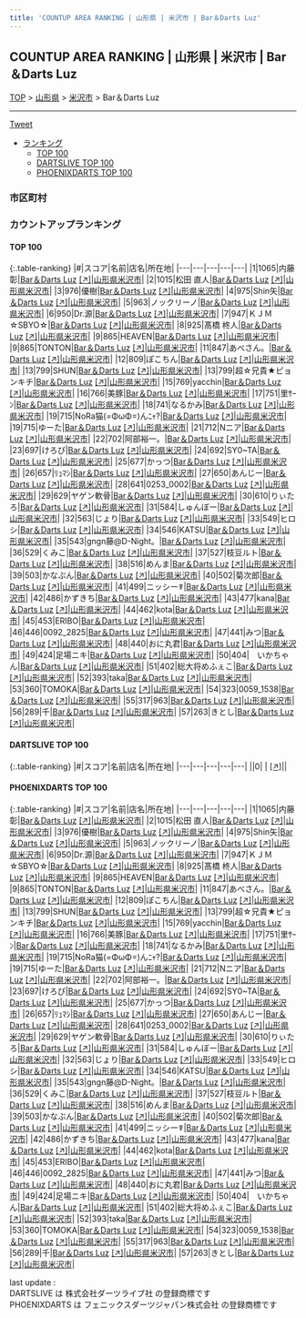 ```yaml
---
title: 'COUNTUP AREA RANKING | 山形県 | 米沢市 | Bar＆Darts Luz'
---
```

## COUNTUP AREA RANKING | 山形県 | 米沢市 | Bar＆Darts Luz

[TOP](/darts/rank/) > [山形県](/darts/rank/山形県/) > [米沢市](/darts/rank/山形県/米沢市/) > Bar＆Darts Luz

___

<a href="https://twitter.com/share?ref_src=twsrc%5Etfw" data-text="COUNTUP AREA RANKING | 山形県米沢市Bar＆Darts Luz" class="twitter-share-button" data-hashtags="DARTSLIVE,PHOENIXDARTS,darts,ダーツ" data-show-count="false">Tweet</a>

* [ランキング](#カウントアップランキング)
    * [TOP 100](#top-100)
    * [DARTSLIVE TOP 100](#dartslive-top-100)
    * [PHOENIXDARTS TOP 100](#phoenixdarts-top-100)

### 市区町村

<ul>

</ul>

### カウントアップランキング

#### TOP 100



{:.table-ranking}
|#|スコア|名前|店名|所在地|
|---|---|---|---|---|
|1|1065|<span class="rank-name-pd">内藤 彰</span>|<a href="/darts/rank/shops/91499.html">Bar＆Darts Luz</a> <a href="https://vs.phoenixdarts.com/jp/shop/shopDetailInfo/s_91499?s_seq=91499">[↗]</a>|<a href="/darts/rank/山形県/米沢市">山形県米沢市</a>|
|2|1015|<span class="rank-name-pd"><span class="pro-icon-pd"></span>松田 直人</span>|<a href="/darts/rank/shops/91499.html">Bar＆Darts Luz</a> <a href="https://vs.phoenixdarts.com/jp/shop/shopDetailInfo/s_91499?s_seq=91499">[↗]</a>|<a href="/darts/rank/山形県/米沢市">山形県米沢市</a>|
|3|976|<span class="rank-name-pd">優樹</span>|<a href="/darts/rank/shops/91499.html">Bar＆Darts Luz</a> <a href="https://vs.phoenixdarts.com/jp/shop/shopDetailInfo/s_91499?s_seq=91499">[↗]</a>|<a href="/darts/rank/山形県/米沢市">山形県米沢市</a>|
|4|975|<span class="rank-name-pd">Shin矢</span>|<a href="/darts/rank/shops/91499.html">Bar＆Darts Luz</a> <a href="https://vs.phoenixdarts.com/jp/shop/shopDetailInfo/s_91499?s_seq=91499">[↗]</a>|<a href="/darts/rank/山形県/米沢市">山形県米沢市</a>|
|5|963|<span class="rank-name-pd">ノックリーノ</span>|<a href="/darts/rank/shops/91499.html">Bar＆Darts Luz</a> <a href="https://vs.phoenixdarts.com/jp/shop/shopDetailInfo/s_91499?s_seq=91499">[↗]</a>|<a href="/darts/rank/山形県/米沢市">山形県米沢市</a>|
|6|950|<span class="rank-name-pd">Dr.源</span>|<a href="/darts/rank/shops/91499.html">Bar＆Darts Luz</a> <a href="https://vs.phoenixdarts.com/jp/shop/shopDetailInfo/s_91499?s_seq=91499">[↗]</a>|<a href="/darts/rank/山形県/米沢市">山形県米沢市</a>|
|7|947|<span class="rank-name-pd">ＫＪＭ ☆SBYO☆</span>|<a href="/darts/rank/shops/91499.html">Bar＆Darts Luz</a> <a href="https://vs.phoenixdarts.com/jp/shop/shopDetailInfo/s_91499?s_seq=91499">[↗]</a>|<a href="/darts/rank/山形県/米沢市">山形県米沢市</a>|
|8|925|<span class="rank-name-pd"><span class="pro-icon-pd"></span>髙橋 柊人</span>|<a href="/darts/rank/shops/91499.html">Bar＆Darts Luz</a> <a href="https://vs.phoenixdarts.com/jp/shop/shopDetailInfo/s_91499?s_seq=91499">[↗]</a>|<a href="/darts/rank/山形県/米沢市">山形県米沢市</a>|
|9|865|<span class="rank-name-pd">HEAVEN</span>|<a href="/darts/rank/shops/91499.html">Bar＆Darts Luz</a> <a href="https://vs.phoenixdarts.com/jp/shop/shopDetailInfo/s_91499?s_seq=91499">[↗]</a>|<a href="/darts/rank/山形県/米沢市">山形県米沢市</a>|
|9|865|<span class="rank-name-pd">TONTON</span>|<a href="/darts/rank/shops/91499.html">Bar＆Darts Luz</a> <a href="https://vs.phoenixdarts.com/jp/shop/shopDetailInfo/s_91499?s_seq=91499">[↗]</a>|<a href="/darts/rank/山形県/米沢市">山形県米沢市</a>|
|11|847|<span class="rank-name-pd">あべさん。</span>|<a href="/darts/rank/shops/91499.html">Bar＆Darts Luz</a> <a href="https://vs.phoenixdarts.com/jp/shop/shopDetailInfo/s_91499?s_seq=91499">[↗]</a>|<a href="/darts/rank/山形県/米沢市">山形県米沢市</a>|
|12|809|<span class="rank-name-pd">ぽこちん</span>|<a href="/darts/rank/shops/91499.html">Bar＆Darts Luz</a> <a href="https://vs.phoenixdarts.com/jp/shop/shopDetailInfo/s_91499?s_seq=91499">[↗]</a>|<a href="/darts/rank/山形県/米沢市">山形県米沢市</a>|
|13|799|<span class="rank-name-pd">SHUN</span>|<a href="/darts/rank/shops/91499.html">Bar＆Darts Luz</a> <a href="https://vs.phoenixdarts.com/jp/shop/shopDetailInfo/s_91499?s_seq=91499">[↗]</a>|<a href="/darts/rank/山形県/米沢市">山形県米沢市</a>|
|13|799|<span class="rank-name-pd">超☆兄貴★ピョンキチ</span>|<a href="/darts/rank/shops/91499.html">Bar＆Darts Luz</a> <a href="https://vs.phoenixdarts.com/jp/shop/shopDetailInfo/s_91499?s_seq=91499">[↗]</a>|<a href="/darts/rank/山形県/米沢市">山形県米沢市</a>|
|15|769|<span class="rank-name-pd">yacchin</span>|<a href="/darts/rank/shops/91499.html">Bar＆Darts Luz</a> <a href="https://vs.phoenixdarts.com/jp/shop/shopDetailInfo/s_91499?s_seq=91499">[↗]</a>|<a href="/darts/rank/山形県/米沢市">山形県米沢市</a>|
|16|766|<span class="rank-name-pd">美豚</span>|<a href="/darts/rank/shops/91499.html">Bar＆Darts Luz</a> <a href="https://vs.phoenixdarts.com/jp/shop/shopDetailInfo/s_91499?s_seq=91499">[↗]</a>|<a href="/darts/rank/山形県/米沢市">山形県米沢市</a>|
|17|751|<span class="rank-name-pd">里ｻｰﾝ</span>|<a href="/darts/rank/shops/91499.html">Bar＆Darts Luz</a> <a href="https://vs.phoenixdarts.com/jp/shop/shopDetailInfo/s_91499?s_seq=91499">[↗]</a>|<a href="/darts/rank/山形県/米沢市">山形県米沢市</a>|
|18|741|<span class="rank-name-pd">なるかみ</span>|<a href="/darts/rank/shops/91499.html">Bar＆Darts Luz</a> <a href="https://vs.phoenixdarts.com/jp/shop/shopDetailInfo/s_91499?s_seq=91499">[↗]</a>|<a href="/darts/rank/山形県/米沢市">山形県米沢市</a>|
|19|715|<span class="rank-name-pd">NoRa猫(=ΦωΦ=)んﾆｬ?</span>|<a href="/darts/rank/shops/91499.html">Bar＆Darts Luz</a> <a href="https://vs.phoenixdarts.com/jp/shop/shopDetailInfo/s_91499?s_seq=91499">[↗]</a>|<a href="/darts/rank/山形県/米沢市">山形県米沢市</a>|
|19|715|<span class="rank-name-pd">ゆーた</span>|<a href="/darts/rank/shops/91499.html">Bar＆Darts Luz</a> <a href="https://vs.phoenixdarts.com/jp/shop/shopDetailInfo/s_91499?s_seq=91499">[↗]</a>|<a href="/darts/rank/山形県/米沢市">山形県米沢市</a>|
|21|712|<span class="rank-name-pd">Nニア</span>|<a href="/darts/rank/shops/91499.html">Bar＆Darts Luz</a> <a href="https://vs.phoenixdarts.com/jp/shop/shopDetailInfo/s_91499?s_seq=91499">[↗]</a>|<a href="/darts/rank/山形県/米沢市">山形県米沢市</a>|
|22|702|<span class="rank-name-pd">阿部裕一。</span>|<a href="/darts/rank/shops/91499.html">Bar＆Darts Luz</a> <a href="https://vs.phoenixdarts.com/jp/shop/shopDetailInfo/s_91499?s_seq=91499">[↗]</a>|<a href="/darts/rank/山形県/米沢市">山形県米沢市</a>|
|23|697|<span class="rank-name-pd">けろぴ</span>|<a href="/darts/rank/shops/91499.html">Bar＆Darts Luz</a> <a href="https://vs.phoenixdarts.com/jp/shop/shopDetailInfo/s_91499?s_seq=91499">[↗]</a>|<a href="/darts/rank/山形県/米沢市">山形県米沢市</a>|
|24|692|<span class="rank-name-pd">SY0~TA</span>|<a href="/darts/rank/shops/91499.html">Bar＆Darts Luz</a> <a href="https://vs.phoenixdarts.com/jp/shop/shopDetailInfo/s_91499?s_seq=91499">[↗]</a>|<a href="/darts/rank/山形県/米沢市">山形県米沢市</a>|
|25|677|<span class="rank-name-pd">かっつ</span>|<a href="/darts/rank/shops/91499.html">Bar＆Darts Luz</a> <a href="https://vs.phoenixdarts.com/jp/shop/shopDetailInfo/s_91499?s_seq=91499">[↗]</a>|<a href="/darts/rank/山形県/米沢市">山形県米沢市</a>|
|26|657|<span class="rank-name-pd">ﾘｭﾏｼ</span>|<a href="/darts/rank/shops/91499.html">Bar＆Darts Luz</a> <a href="https://vs.phoenixdarts.com/jp/shop/shopDetailInfo/s_91499?s_seq=91499">[↗]</a>|<a href="/darts/rank/山形県/米沢市">山形県米沢市</a>|
|27|650|<span class="rank-name-pd">あんじー</span>|<a href="/darts/rank/shops/91499.html">Bar＆Darts Luz</a> <a href="https://vs.phoenixdarts.com/jp/shop/shopDetailInfo/s_91499?s_seq=91499">[↗]</a>|<a href="/darts/rank/山形県/米沢市">山形県米沢市</a>|
|28|641|<span class="rank-name-pd">0253_0002</span>|<a href="/darts/rank/shops/91499.html">Bar＆Darts Luz</a> <a href="https://vs.phoenixdarts.com/jp/shop/shopDetailInfo/s_91499?s_seq=91499">[↗]</a>|<a href="/darts/rank/山形県/米沢市">山形県米沢市</a>|
|29|629|<span class="rank-name-pd">ヤゲン軟骨</span>|<a href="/darts/rank/shops/91499.html">Bar＆Darts Luz</a> <a href="https://vs.phoenixdarts.com/jp/shop/shopDetailInfo/s_91499?s_seq=91499">[↗]</a>|<a href="/darts/rank/山形県/米沢市">山形県米沢市</a>|
|30|610|<span class="rank-name-pd">りぃたろ</span>|<a href="/darts/rank/shops/91499.html">Bar＆Darts Luz</a> <a href="https://vs.phoenixdarts.com/jp/shop/shopDetailInfo/s_91499?s_seq=91499">[↗]</a>|<a href="/darts/rank/山形県/米沢市">山形県米沢市</a>|
|31|584|<span class="rank-name-pd">しゅんぼー</span>|<a href="/darts/rank/shops/91499.html">Bar＆Darts Luz</a> <a href="https://vs.phoenixdarts.com/jp/shop/shopDetailInfo/s_91499?s_seq=91499">[↗]</a>|<a href="/darts/rank/山形県/米沢市">山形県米沢市</a>|
|32|563|<span class="rank-name-pd">じょり</span>|<a href="/darts/rank/shops/91499.html">Bar＆Darts Luz</a> <a href="https://vs.phoenixdarts.com/jp/shop/shopDetailInfo/s_91499?s_seq=91499">[↗]</a>|<a href="/darts/rank/山形県/米沢市">山形県米沢市</a>|
|33|549|<span class="rank-name-pd">ヒロシ</span>|<a href="/darts/rank/shops/91499.html">Bar＆Darts Luz</a> <a href="https://vs.phoenixdarts.com/jp/shop/shopDetailInfo/s_91499?s_seq=91499">[↗]</a>|<a href="/darts/rank/山形県/米沢市">山形県米沢市</a>|
|34|546|<span class="rank-name-pd">KATSU</span>|<a href="/darts/rank/shops/91499.html">Bar＆Darts Luz</a> <a href="https://vs.phoenixdarts.com/jp/shop/shopDetailInfo/s_91499?s_seq=91499">[↗]</a>|<a href="/darts/rank/山形県/米沢市">山形県米沢市</a>|
|35|543|<span class="rank-name-pd">gngn藤@D-Night。</span>|<a href="/darts/rank/shops/91499.html">Bar＆Darts Luz</a> <a href="https://vs.phoenixdarts.com/jp/shop/shopDetailInfo/s_91499?s_seq=91499">[↗]</a>|<a href="/darts/rank/山形県/米沢市">山形県米沢市</a>|
|36|529|<span class="rank-name-pd">くみこ</span>|<a href="/darts/rank/shops/91499.html">Bar＆Darts Luz</a> <a href="https://vs.phoenixdarts.com/jp/shop/shopDetailInfo/s_91499?s_seq=91499">[↗]</a>|<a href="/darts/rank/山形県/米沢市">山形県米沢市</a>|
|37|527|<span class="rank-name-pd">枝豆ルト</span>|<a href="/darts/rank/shops/91499.html">Bar＆Darts Luz</a> <a href="https://vs.phoenixdarts.com/jp/shop/shopDetailInfo/s_91499?s_seq=91499">[↗]</a>|<a href="/darts/rank/山形県/米沢市">山形県米沢市</a>|
|38|516|<span class="rank-name-pd">めんま</span>|<a href="/darts/rank/shops/91499.html">Bar＆Darts Luz</a> <a href="https://vs.phoenixdarts.com/jp/shop/shopDetailInfo/s_91499?s_seq=91499">[↗]</a>|<a href="/darts/rank/山形県/米沢市">山形県米沢市</a>|
|39|503|<span class="rank-name-pd">かなぶん</span>|<a href="/darts/rank/shops/91499.html">Bar＆Darts Luz</a> <a href="https://vs.phoenixdarts.com/jp/shop/shopDetailInfo/s_91499?s_seq=91499">[↗]</a>|<a href="/darts/rank/山形県/米沢市">山形県米沢市</a>|
|40|502|<span class="rank-name-pd">菊次郎</span>|<a href="/darts/rank/shops/91499.html">Bar＆Darts Luz</a> <a href="https://vs.phoenixdarts.com/jp/shop/shopDetailInfo/s_91499?s_seq=91499">[↗]</a>|<a href="/darts/rank/山形県/米沢市">山形県米沢市</a>|
|41|499|<span class="rank-name-pd">ニッシー☤</span>|<a href="/darts/rank/shops/91499.html">Bar＆Darts Luz</a> <a href="https://vs.phoenixdarts.com/jp/shop/shopDetailInfo/s_91499?s_seq=91499">[↗]</a>|<a href="/darts/rank/山形県/米沢市">山形県米沢市</a>|
|42|486|<span class="rank-name-pd">かずきち</span>|<a href="/darts/rank/shops/91499.html">Bar＆Darts Luz</a> <a href="https://vs.phoenixdarts.com/jp/shop/shopDetailInfo/s_91499?s_seq=91499">[↗]</a>|<a href="/darts/rank/山形県/米沢市">山形県米沢市</a>|
|43|477|<span class="rank-name-pd">kana</span>|<a href="/darts/rank/shops/91499.html">Bar＆Darts Luz</a> <a href="https://vs.phoenixdarts.com/jp/shop/shopDetailInfo/s_91499?s_seq=91499">[↗]</a>|<a href="/darts/rank/山形県/米沢市">山形県米沢市</a>|
|44|462|<span class="rank-name-pd">kota</span>|<a href="/darts/rank/shops/91499.html">Bar＆Darts Luz</a> <a href="https://vs.phoenixdarts.com/jp/shop/shopDetailInfo/s_91499?s_seq=91499">[↗]</a>|<a href="/darts/rank/山形県/米沢市">山形県米沢市</a>|
|45|453|<span class="rank-name-pd">ERIBO</span>|<a href="/darts/rank/shops/91499.html">Bar＆Darts Luz</a> <a href="https://vs.phoenixdarts.com/jp/shop/shopDetailInfo/s_91499?s_seq=91499">[↗]</a>|<a href="/darts/rank/山形県/米沢市">山形県米沢市</a>|
|46|446|<span class="rank-name-pd">0092_2825</span>|<a href="/darts/rank/shops/91499.html">Bar＆Darts Luz</a> <a href="https://vs.phoenixdarts.com/jp/shop/shopDetailInfo/s_91499?s_seq=91499">[↗]</a>|<a href="/darts/rank/山形県/米沢市">山形県米沢市</a>|
|47|441|<span class="rank-name-pd">みつ</span>|<a href="/darts/rank/shops/91499.html">Bar＆Darts Luz</a> <a href="https://vs.phoenixdarts.com/jp/shop/shopDetailInfo/s_91499?s_seq=91499">[↗]</a>|<a href="/darts/rank/山形県/米沢市">山形県米沢市</a>|
|48|440|<span class="rank-name-pd">おに丸君</span>|<a href="/darts/rank/shops/91499.html">Bar＆Darts Luz</a> <a href="https://vs.phoenixdarts.com/jp/shop/shopDetailInfo/s_91499?s_seq=91499">[↗]</a>|<a href="/darts/rank/山形県/米沢市">山形県米沢市</a>|
|49|424|<span class="rank-name-pd">足場ニキ</span>|<a href="/darts/rank/shops/91499.html">Bar＆Darts Luz</a> <a href="https://vs.phoenixdarts.com/jp/shop/shopDetailInfo/s_91499?s_seq=91499">[↗]</a>|<a href="/darts/rank/山形県/米沢市">山形県米沢市</a>|
|50|404|<span class="rank-name-pd">　いかちゃん</span>|<a href="/darts/rank/shops/91499.html">Bar＆Darts Luz</a> <a href="https://vs.phoenixdarts.com/jp/shop/shopDetailInfo/s_91499?s_seq=91499">[↗]</a>|<a href="/darts/rank/山形県/米沢市">山形県米沢市</a>|
|51|402|<span class="rank-name-pd">総大将めふぇこ</span>|<a href="/darts/rank/shops/91499.html">Bar＆Darts Luz</a> <a href="https://vs.phoenixdarts.com/jp/shop/shopDetailInfo/s_91499?s_seq=91499">[↗]</a>|<a href="/darts/rank/山形県/米沢市">山形県米沢市</a>|
|52|393|<span class="rank-name-pd">taka</span>|<a href="/darts/rank/shops/91499.html">Bar＆Darts Luz</a> <a href="https://vs.phoenixdarts.com/jp/shop/shopDetailInfo/s_91499?s_seq=91499">[↗]</a>|<a href="/darts/rank/山形県/米沢市">山形県米沢市</a>|
|53|360|<span class="rank-name-pd">TOMOKA</span>|<a href="/darts/rank/shops/91499.html">Bar＆Darts Luz</a> <a href="https://vs.phoenixdarts.com/jp/shop/shopDetailInfo/s_91499?s_seq=91499">[↗]</a>|<a href="/darts/rank/山形県/米沢市">山形県米沢市</a>|
|54|323|<span class="rank-name-pd">0059_1538</span>|<a href="/darts/rank/shops/91499.html">Bar＆Darts Luz</a> <a href="https://vs.phoenixdarts.com/jp/shop/shopDetailInfo/s_91499?s_seq=91499">[↗]</a>|<a href="/darts/rank/山形県/米沢市">山形県米沢市</a>|
|55|317|<span class="rank-name-pd">963</span>|<a href="/darts/rank/shops/91499.html">Bar＆Darts Luz</a> <a href="https://vs.phoenixdarts.com/jp/shop/shopDetailInfo/s_91499?s_seq=91499">[↗]</a>|<a href="/darts/rank/山形県/米沢市">山形県米沢市</a>|
|56|289|<span class="rank-name-pd">千</span>|<a href="/darts/rank/shops/91499.html">Bar＆Darts Luz</a> <a href="https://vs.phoenixdarts.com/jp/shop/shopDetailInfo/s_91499?s_seq=91499">[↗]</a>|<a href="/darts/rank/山形県/米沢市">山形県米沢市</a>|
|57|263|<span class="rank-name-pd">きとし</span>|<a href="/darts/rank/shops/91499.html">Bar＆Darts Luz</a> <a href="https://vs.phoenixdarts.com/jp/shop/shopDetailInfo/s_91499?s_seq=91499">[↗]</a>|<a href="/darts/rank/山形県/米沢市">山形県米沢市</a>|


#### DARTSLIVE TOP 100



{:.table-ranking}
|#|スコア|名前|店名|所在地|
|---|---|---|---|---|
||0|<span class="rank-name-dl"> </span>|<a href="/darts/rank/shops/.html"></a> <a href="">[↗]</a>|<a href="/darts/rank//"></a>|


#### PHOENIXDARTS TOP 100



{:.table-ranking}
|#|スコア|名前|店名|所在地|
|---|---|---|---|---|
|1|1065|<span class="rank-name-pd">内藤 彰</span>|<a href="/darts/rank/shops/91499.html">Bar＆Darts Luz</a> <a href="https://vs.phoenixdarts.com/jp/shop/shopDetailInfo/s_91499?s_seq=91499">[↗]</a>|<a href="/darts/rank/山形県/米沢市">山形県米沢市</a>|
|2|1015|<span class="rank-name-pd"><span class="pro-icon-pd"></span>松田 直人</span>|<a href="/darts/rank/shops/91499.html">Bar＆Darts Luz</a> <a href="https://vs.phoenixdarts.com/jp/shop/shopDetailInfo/s_91499?s_seq=91499">[↗]</a>|<a href="/darts/rank/山形県/米沢市">山形県米沢市</a>|
|3|976|<span class="rank-name-pd">優樹</span>|<a href="/darts/rank/shops/91499.html">Bar＆Darts Luz</a> <a href="https://vs.phoenixdarts.com/jp/shop/shopDetailInfo/s_91499?s_seq=91499">[↗]</a>|<a href="/darts/rank/山形県/米沢市">山形県米沢市</a>|
|4|975|<span class="rank-name-pd">Shin矢</span>|<a href="/darts/rank/shops/91499.html">Bar＆Darts Luz</a> <a href="https://vs.phoenixdarts.com/jp/shop/shopDetailInfo/s_91499?s_seq=91499">[↗]</a>|<a href="/darts/rank/山形県/米沢市">山形県米沢市</a>|
|5|963|<span class="rank-name-pd">ノックリーノ</span>|<a href="/darts/rank/shops/91499.html">Bar＆Darts Luz</a> <a href="https://vs.phoenixdarts.com/jp/shop/shopDetailInfo/s_91499?s_seq=91499">[↗]</a>|<a href="/darts/rank/山形県/米沢市">山形県米沢市</a>|
|6|950|<span class="rank-name-pd">Dr.源</span>|<a href="/darts/rank/shops/91499.html">Bar＆Darts Luz</a> <a href="https://vs.phoenixdarts.com/jp/shop/shopDetailInfo/s_91499?s_seq=91499">[↗]</a>|<a href="/darts/rank/山形県/米沢市">山形県米沢市</a>|
|7|947|<span class="rank-name-pd">ＫＪＭ ☆SBYO☆</span>|<a href="/darts/rank/shops/91499.html">Bar＆Darts Luz</a> <a href="https://vs.phoenixdarts.com/jp/shop/shopDetailInfo/s_91499?s_seq=91499">[↗]</a>|<a href="/darts/rank/山形県/米沢市">山形県米沢市</a>|
|8|925|<span class="rank-name-pd"><span class="pro-icon-pd"></span>髙橋 柊人</span>|<a href="/darts/rank/shops/91499.html">Bar＆Darts Luz</a> <a href="https://vs.phoenixdarts.com/jp/shop/shopDetailInfo/s_91499?s_seq=91499">[↗]</a>|<a href="/darts/rank/山形県/米沢市">山形県米沢市</a>|
|9|865|<span class="rank-name-pd">HEAVEN</span>|<a href="/darts/rank/shops/91499.html">Bar＆Darts Luz</a> <a href="https://vs.phoenixdarts.com/jp/shop/shopDetailInfo/s_91499?s_seq=91499">[↗]</a>|<a href="/darts/rank/山形県/米沢市">山形県米沢市</a>|
|9|865|<span class="rank-name-pd">TONTON</span>|<a href="/darts/rank/shops/91499.html">Bar＆Darts Luz</a> <a href="https://vs.phoenixdarts.com/jp/shop/shopDetailInfo/s_91499?s_seq=91499">[↗]</a>|<a href="/darts/rank/山形県/米沢市">山形県米沢市</a>|
|11|847|<span class="rank-name-pd">あべさん。</span>|<a href="/darts/rank/shops/91499.html">Bar＆Darts Luz</a> <a href="https://vs.phoenixdarts.com/jp/shop/shopDetailInfo/s_91499?s_seq=91499">[↗]</a>|<a href="/darts/rank/山形県/米沢市">山形県米沢市</a>|
|12|809|<span class="rank-name-pd">ぽこちん</span>|<a href="/darts/rank/shops/91499.html">Bar＆Darts Luz</a> <a href="https://vs.phoenixdarts.com/jp/shop/shopDetailInfo/s_91499?s_seq=91499">[↗]</a>|<a href="/darts/rank/山形県/米沢市">山形県米沢市</a>|
|13|799|<span class="rank-name-pd">SHUN</span>|<a href="/darts/rank/shops/91499.html">Bar＆Darts Luz</a> <a href="https://vs.phoenixdarts.com/jp/shop/shopDetailInfo/s_91499?s_seq=91499">[↗]</a>|<a href="/darts/rank/山形県/米沢市">山形県米沢市</a>|
|13|799|<span class="rank-name-pd">超☆兄貴★ピョンキチ</span>|<a href="/darts/rank/shops/91499.html">Bar＆Darts Luz</a> <a href="https://vs.phoenixdarts.com/jp/shop/shopDetailInfo/s_91499?s_seq=91499">[↗]</a>|<a href="/darts/rank/山形県/米沢市">山形県米沢市</a>|
|15|769|<span class="rank-name-pd">yacchin</span>|<a href="/darts/rank/shops/91499.html">Bar＆Darts Luz</a> <a href="https://vs.phoenixdarts.com/jp/shop/shopDetailInfo/s_91499?s_seq=91499">[↗]</a>|<a href="/darts/rank/山形県/米沢市">山形県米沢市</a>|
|16|766|<span class="rank-name-pd">美豚</span>|<a href="/darts/rank/shops/91499.html">Bar＆Darts Luz</a> <a href="https://vs.phoenixdarts.com/jp/shop/shopDetailInfo/s_91499?s_seq=91499">[↗]</a>|<a href="/darts/rank/山形県/米沢市">山形県米沢市</a>|
|17|751|<span class="rank-name-pd">里ｻｰﾝ</span>|<a href="/darts/rank/shops/91499.html">Bar＆Darts Luz</a> <a href="https://vs.phoenixdarts.com/jp/shop/shopDetailInfo/s_91499?s_seq=91499">[↗]</a>|<a href="/darts/rank/山形県/米沢市">山形県米沢市</a>|
|18|741|<span class="rank-name-pd">なるかみ</span>|<a href="/darts/rank/shops/91499.html">Bar＆Darts Luz</a> <a href="https://vs.phoenixdarts.com/jp/shop/shopDetailInfo/s_91499?s_seq=91499">[↗]</a>|<a href="/darts/rank/山形県/米沢市">山形県米沢市</a>|
|19|715|<span class="rank-name-pd">NoRa猫(=ΦωΦ=)んﾆｬ?</span>|<a href="/darts/rank/shops/91499.html">Bar＆Darts Luz</a> <a href="https://vs.phoenixdarts.com/jp/shop/shopDetailInfo/s_91499?s_seq=91499">[↗]</a>|<a href="/darts/rank/山形県/米沢市">山形県米沢市</a>|
|19|715|<span class="rank-name-pd">ゆーた</span>|<a href="/darts/rank/shops/91499.html">Bar＆Darts Luz</a> <a href="https://vs.phoenixdarts.com/jp/shop/shopDetailInfo/s_91499?s_seq=91499">[↗]</a>|<a href="/darts/rank/山形県/米沢市">山形県米沢市</a>|
|21|712|<span class="rank-name-pd">Nニア</span>|<a href="/darts/rank/shops/91499.html">Bar＆Darts Luz</a> <a href="https://vs.phoenixdarts.com/jp/shop/shopDetailInfo/s_91499?s_seq=91499">[↗]</a>|<a href="/darts/rank/山形県/米沢市">山形県米沢市</a>|
|22|702|<span class="rank-name-pd">阿部裕一。</span>|<a href="/darts/rank/shops/91499.html">Bar＆Darts Luz</a> <a href="https://vs.phoenixdarts.com/jp/shop/shopDetailInfo/s_91499?s_seq=91499">[↗]</a>|<a href="/darts/rank/山形県/米沢市">山形県米沢市</a>|
|23|697|<span class="rank-name-pd">けろぴ</span>|<a href="/darts/rank/shops/91499.html">Bar＆Darts Luz</a> <a href="https://vs.phoenixdarts.com/jp/shop/shopDetailInfo/s_91499?s_seq=91499">[↗]</a>|<a href="/darts/rank/山形県/米沢市">山形県米沢市</a>|
|24|692|<span class="rank-name-pd">SY0~TA</span>|<a href="/darts/rank/shops/91499.html">Bar＆Darts Luz</a> <a href="https://vs.phoenixdarts.com/jp/shop/shopDetailInfo/s_91499?s_seq=91499">[↗]</a>|<a href="/darts/rank/山形県/米沢市">山形県米沢市</a>|
|25|677|<span class="rank-name-pd">かっつ</span>|<a href="/darts/rank/shops/91499.html">Bar＆Darts Luz</a> <a href="https://vs.phoenixdarts.com/jp/shop/shopDetailInfo/s_91499?s_seq=91499">[↗]</a>|<a href="/darts/rank/山形県/米沢市">山形県米沢市</a>|
|26|657|<span class="rank-name-pd">ﾘｭﾏｼ</span>|<a href="/darts/rank/shops/91499.html">Bar＆Darts Luz</a> <a href="https://vs.phoenixdarts.com/jp/shop/shopDetailInfo/s_91499?s_seq=91499">[↗]</a>|<a href="/darts/rank/山形県/米沢市">山形県米沢市</a>|
|27|650|<span class="rank-name-pd">あんじー</span>|<a href="/darts/rank/shops/91499.html">Bar＆Darts Luz</a> <a href="https://vs.phoenixdarts.com/jp/shop/shopDetailInfo/s_91499?s_seq=91499">[↗]</a>|<a href="/darts/rank/山形県/米沢市">山形県米沢市</a>|
|28|641|<span class="rank-name-pd">0253_0002</span>|<a href="/darts/rank/shops/91499.html">Bar＆Darts Luz</a> <a href="https://vs.phoenixdarts.com/jp/shop/shopDetailInfo/s_91499?s_seq=91499">[↗]</a>|<a href="/darts/rank/山形県/米沢市">山形県米沢市</a>|
|29|629|<span class="rank-name-pd">ヤゲン軟骨</span>|<a href="/darts/rank/shops/91499.html">Bar＆Darts Luz</a> <a href="https://vs.phoenixdarts.com/jp/shop/shopDetailInfo/s_91499?s_seq=91499">[↗]</a>|<a href="/darts/rank/山形県/米沢市">山形県米沢市</a>|
|30|610|<span class="rank-name-pd">りぃたろ</span>|<a href="/darts/rank/shops/91499.html">Bar＆Darts Luz</a> <a href="https://vs.phoenixdarts.com/jp/shop/shopDetailInfo/s_91499?s_seq=91499">[↗]</a>|<a href="/darts/rank/山形県/米沢市">山形県米沢市</a>|
|31|584|<span class="rank-name-pd">しゅんぼー</span>|<a href="/darts/rank/shops/91499.html">Bar＆Darts Luz</a> <a href="https://vs.phoenixdarts.com/jp/shop/shopDetailInfo/s_91499?s_seq=91499">[↗]</a>|<a href="/darts/rank/山形県/米沢市">山形県米沢市</a>|
|32|563|<span class="rank-name-pd">じょり</span>|<a href="/darts/rank/shops/91499.html">Bar＆Darts Luz</a> <a href="https://vs.phoenixdarts.com/jp/shop/shopDetailInfo/s_91499?s_seq=91499">[↗]</a>|<a href="/darts/rank/山形県/米沢市">山形県米沢市</a>|
|33|549|<span class="rank-name-pd">ヒロシ</span>|<a href="/darts/rank/shops/91499.html">Bar＆Darts Luz</a> <a href="https://vs.phoenixdarts.com/jp/shop/shopDetailInfo/s_91499?s_seq=91499">[↗]</a>|<a href="/darts/rank/山形県/米沢市">山形県米沢市</a>|
|34|546|<span class="rank-name-pd">KATSU</span>|<a href="/darts/rank/shops/91499.html">Bar＆Darts Luz</a> <a href="https://vs.phoenixdarts.com/jp/shop/shopDetailInfo/s_91499?s_seq=91499">[↗]</a>|<a href="/darts/rank/山形県/米沢市">山形県米沢市</a>|
|35|543|<span class="rank-name-pd">gngn藤@D-Night。</span>|<a href="/darts/rank/shops/91499.html">Bar＆Darts Luz</a> <a href="https://vs.phoenixdarts.com/jp/shop/shopDetailInfo/s_91499?s_seq=91499">[↗]</a>|<a href="/darts/rank/山形県/米沢市">山形県米沢市</a>|
|36|529|<span class="rank-name-pd">くみこ</span>|<a href="/darts/rank/shops/91499.html">Bar＆Darts Luz</a> <a href="https://vs.phoenixdarts.com/jp/shop/shopDetailInfo/s_91499?s_seq=91499">[↗]</a>|<a href="/darts/rank/山形県/米沢市">山形県米沢市</a>|
|37|527|<span class="rank-name-pd">枝豆ルト</span>|<a href="/darts/rank/shops/91499.html">Bar＆Darts Luz</a> <a href="https://vs.phoenixdarts.com/jp/shop/shopDetailInfo/s_91499?s_seq=91499">[↗]</a>|<a href="/darts/rank/山形県/米沢市">山形県米沢市</a>|
|38|516|<span class="rank-name-pd">めんま</span>|<a href="/darts/rank/shops/91499.html">Bar＆Darts Luz</a> <a href="https://vs.phoenixdarts.com/jp/shop/shopDetailInfo/s_91499?s_seq=91499">[↗]</a>|<a href="/darts/rank/山形県/米沢市">山形県米沢市</a>|
|39|503|<span class="rank-name-pd">かなぶん</span>|<a href="/darts/rank/shops/91499.html">Bar＆Darts Luz</a> <a href="https://vs.phoenixdarts.com/jp/shop/shopDetailInfo/s_91499?s_seq=91499">[↗]</a>|<a href="/darts/rank/山形県/米沢市">山形県米沢市</a>|
|40|502|<span class="rank-name-pd">菊次郎</span>|<a href="/darts/rank/shops/91499.html">Bar＆Darts Luz</a> <a href="https://vs.phoenixdarts.com/jp/shop/shopDetailInfo/s_91499?s_seq=91499">[↗]</a>|<a href="/darts/rank/山形県/米沢市">山形県米沢市</a>|
|41|499|<span class="rank-name-pd">ニッシー☤</span>|<a href="/darts/rank/shops/91499.html">Bar＆Darts Luz</a> <a href="https://vs.phoenixdarts.com/jp/shop/shopDetailInfo/s_91499?s_seq=91499">[↗]</a>|<a href="/darts/rank/山形県/米沢市">山形県米沢市</a>|
|42|486|<span class="rank-name-pd">かずきち</span>|<a href="/darts/rank/shops/91499.html">Bar＆Darts Luz</a> <a href="https://vs.phoenixdarts.com/jp/shop/shopDetailInfo/s_91499?s_seq=91499">[↗]</a>|<a href="/darts/rank/山形県/米沢市">山形県米沢市</a>|
|43|477|<span class="rank-name-pd">kana</span>|<a href="/darts/rank/shops/91499.html">Bar＆Darts Luz</a> <a href="https://vs.phoenixdarts.com/jp/shop/shopDetailInfo/s_91499?s_seq=91499">[↗]</a>|<a href="/darts/rank/山形県/米沢市">山形県米沢市</a>|
|44|462|<span class="rank-name-pd">kota</span>|<a href="/darts/rank/shops/91499.html">Bar＆Darts Luz</a> <a href="https://vs.phoenixdarts.com/jp/shop/shopDetailInfo/s_91499?s_seq=91499">[↗]</a>|<a href="/darts/rank/山形県/米沢市">山形県米沢市</a>|
|45|453|<span class="rank-name-pd">ERIBO</span>|<a href="/darts/rank/shops/91499.html">Bar＆Darts Luz</a> <a href="https://vs.phoenixdarts.com/jp/shop/shopDetailInfo/s_91499?s_seq=91499">[↗]</a>|<a href="/darts/rank/山形県/米沢市">山形県米沢市</a>|
|46|446|<span class="rank-name-pd">0092_2825</span>|<a href="/darts/rank/shops/91499.html">Bar＆Darts Luz</a> <a href="https://vs.phoenixdarts.com/jp/shop/shopDetailInfo/s_91499?s_seq=91499">[↗]</a>|<a href="/darts/rank/山形県/米沢市">山形県米沢市</a>|
|47|441|<span class="rank-name-pd">みつ</span>|<a href="/darts/rank/shops/91499.html">Bar＆Darts Luz</a> <a href="https://vs.phoenixdarts.com/jp/shop/shopDetailInfo/s_91499?s_seq=91499">[↗]</a>|<a href="/darts/rank/山形県/米沢市">山形県米沢市</a>|
|48|440|<span class="rank-name-pd">おに丸君</span>|<a href="/darts/rank/shops/91499.html">Bar＆Darts Luz</a> <a href="https://vs.phoenixdarts.com/jp/shop/shopDetailInfo/s_91499?s_seq=91499">[↗]</a>|<a href="/darts/rank/山形県/米沢市">山形県米沢市</a>|
|49|424|<span class="rank-name-pd">足場ニキ</span>|<a href="/darts/rank/shops/91499.html">Bar＆Darts Luz</a> <a href="https://vs.phoenixdarts.com/jp/shop/shopDetailInfo/s_91499?s_seq=91499">[↗]</a>|<a href="/darts/rank/山形県/米沢市">山形県米沢市</a>|
|50|404|<span class="rank-name-pd">　いかちゃん</span>|<a href="/darts/rank/shops/91499.html">Bar＆Darts Luz</a> <a href="https://vs.phoenixdarts.com/jp/shop/shopDetailInfo/s_91499?s_seq=91499">[↗]</a>|<a href="/darts/rank/山形県/米沢市">山形県米沢市</a>|
|51|402|<span class="rank-name-pd">総大将めふぇこ</span>|<a href="/darts/rank/shops/91499.html">Bar＆Darts Luz</a> <a href="https://vs.phoenixdarts.com/jp/shop/shopDetailInfo/s_91499?s_seq=91499">[↗]</a>|<a href="/darts/rank/山形県/米沢市">山形県米沢市</a>|
|52|393|<span class="rank-name-pd">taka</span>|<a href="/darts/rank/shops/91499.html">Bar＆Darts Luz</a> <a href="https://vs.phoenixdarts.com/jp/shop/shopDetailInfo/s_91499?s_seq=91499">[↗]</a>|<a href="/darts/rank/山形県/米沢市">山形県米沢市</a>|
|53|360|<span class="rank-name-pd">TOMOKA</span>|<a href="/darts/rank/shops/91499.html">Bar＆Darts Luz</a> <a href="https://vs.phoenixdarts.com/jp/shop/shopDetailInfo/s_91499?s_seq=91499">[↗]</a>|<a href="/darts/rank/山形県/米沢市">山形県米沢市</a>|
|54|323|<span class="rank-name-pd">0059_1538</span>|<a href="/darts/rank/shops/91499.html">Bar＆Darts Luz</a> <a href="https://vs.phoenixdarts.com/jp/shop/shopDetailInfo/s_91499?s_seq=91499">[↗]</a>|<a href="/darts/rank/山形県/米沢市">山形県米沢市</a>|
|55|317|<span class="rank-name-pd">963</span>|<a href="/darts/rank/shops/91499.html">Bar＆Darts Luz</a> <a href="https://vs.phoenixdarts.com/jp/shop/shopDetailInfo/s_91499?s_seq=91499">[↗]</a>|<a href="/darts/rank/山形県/米沢市">山形県米沢市</a>|
|56|289|<span class="rank-name-pd">千</span>|<a href="/darts/rank/shops/91499.html">Bar＆Darts Luz</a> <a href="https://vs.phoenixdarts.com/jp/shop/shopDetailInfo/s_91499?s_seq=91499">[↗]</a>|<a href="/darts/rank/山形県/米沢市">山形県米沢市</a>|
|57|263|<span class="rank-name-pd">きとし</span>|<a href="/darts/rank/shops/91499.html">Bar＆Darts Luz</a> <a href="https://vs.phoenixdarts.com/jp/shop/shopDetailInfo/s_91499?s_seq=91499">[↗]</a>|<a href="/darts/rank/山形県/米沢市">山形県米沢市</a>|


<div class="footer border-top border-gray-light mt-5 pt-3 text-right text-gray">
    last update : <span style="font-weight: italic" id="foot_last_modified"></span><br />
    DARTSLIVE は 株式会社ダーツライブ社 の登録商標です<br />
    PHOENIXDARTS は フェニックスダーツジャパン株式会社 の登録商標です<br />
</div>

<script src="https://cdnjs.cloudflare.com/ajax/libs/jquery.tablesorter/2.31.3/js/jquery.tablesorter.min.js" integrity="sha512-qzgd5cYSZcosqpzpn7zF2ZId8f/8CHmFKZ8j7mU4OUXTNRd5g+ZHBPsgKEwoqxCtdQvExE5LprwwPAgoicguNg==" crossorigin="anonymous" referrerpolicy="no-referrer"></script>
<link rel="stylesheet" href="https://cdnjs.cloudflare.com/ajax/libs/jquery.tablesorter/2.31.3/css/theme.default.min.css" integrity="sha512-wghhOJkjQX0Lh3NSWvNKeZ0ZpNn+SPVXX1Qyc9OCaogADktxrBiBdKGDoqVUOyhStvMBmJQ8ZdMHiR3wuEq8+w==" crossorigin="anonymous" referrerpolicy="no-referrer" />
<script>
$(function() {
    $(".table-ranking").tablesorter({sortList:[[0, 0]]});
    $("#foot_last_modified").text(formatDate(new Date(document.lastModified), 'yyyy-MM-dd HH:mm:ss'));
});
</script>

<script async src="https://platform.twitter.com/widgets.js" charset="utf-8"></script>